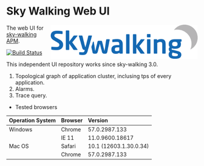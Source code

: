 Sky Walking Web UI
===============

<img src="src/main/resources/public/img/logo.png" alt="Sky Walking logo" height="90px" align="right" />

The web UI for [sky-walking APM](https://github.com/wu-sheng/sky-walking). 

[![Build Status](https://travis-ci.org/wu-sheng/sky-walking-ui.svg?branch=master)](https://travis-ci.org/wu-sheng/sky-walking-ui)

This independent UI repository works since sky-walking 3.0.

1. Topological graph of application cluster, inclusing tps of every application.
1. Alarms.
1. Trace query.

- Tested browsers

|Operation System|Browser|Version|
|:-----|:-----|:-----|
|Windows|Chrome|57.0.2987.133|
||IE 11|11.0.9600.18617|
|Mac OS|Safari|10.1 (12603.1.30.0.34)|
||Chrome|57.0.2987.133|
